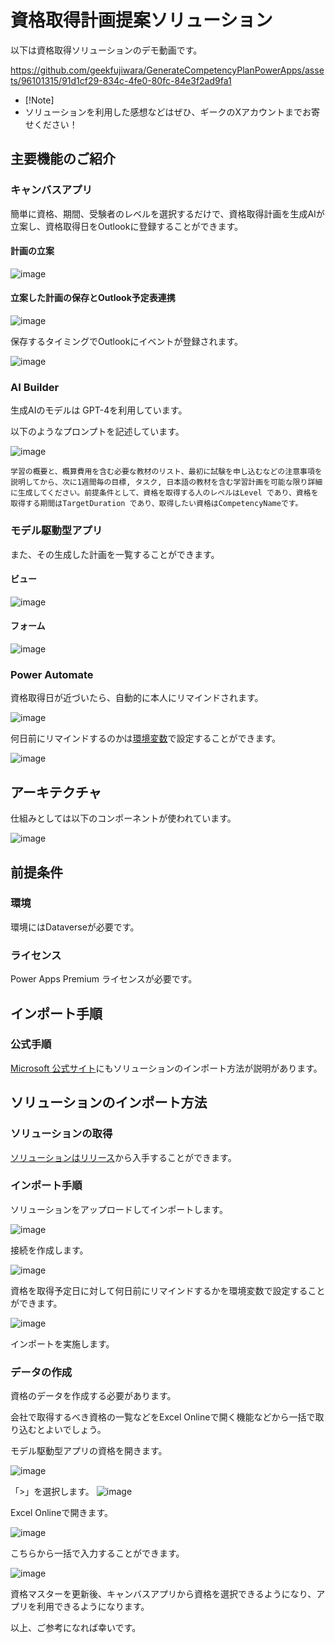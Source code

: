 # 資格取得計画提案ソリューション

以下は資格取得ソリューションのデモ動画です。

https://github.com/geekfujiwara/GenerateCompetencyPlanPowerApps/assets/96101315/91d1cf29-834c-4fe0-80fc-84e3f2ad9fa1


* [!Note]
* ソリューションを利用した感想などはぜひ、ギークのXアカウントまでお寄せください！


## 主要機能のご紹介

### キャンバスアプリ

簡単に資格、期間、受験者のレベルを選択するだけで、資格取得計画を生成AIが立案し、資格取得日をOutlookに登録することができます。

#### 計画の立案

![image](https://github.com/geekfujiwara/GenerateCompetencyPlanPowerApps/assets/96101315/0a588dda-cd0b-4195-9810-998e90be0e68)

#### 立案した計画の保存とOutlook予定表連携

![image](https://github.com/geekfujiwara/GenerateCompetencyPlanPowerApps/assets/96101315/f733cb66-66c8-42cf-bcea-94b45b1c01f7)

保存するタイミングでOutlookにイベントが登録されます。

![image](https://github.com/geekfujiwara/GenerateCompetencyPlanPowerApps/assets/96101315/c8ec3866-26e7-428a-a3c5-05e3cc315dfa)


### AI Builder 

生成AIのモデルは GPT-4を利用しています。

以下のようなプロンプトを記述しています。

![image](https://github.com/geekfujiwara/GenerateCompetencyPlanPowerApps/assets/96101315/df73dba6-550e-4e00-be12-521b2b70a24a)

```
学習の概要と、概算費用を含む必要な教材のリスト、最初に試験を申し込むなどの注意事項を説明してから、次に1週間毎の目標, タスク, 日本語の教材を含む学習計画を可能な限り詳細に生成してください。前提条件として、資格を取得する人のレベルはLevel であり、資格を取得する期間はTargetDuration であり、取得したい資格はCompetencyNameです。
```

### モデル駆動型アプリ

また、その生成した計画を一覧することができます。

#### ビュー

![image](https://github.com/geekfujiwara/GenerateCompetencyPlanPowerApps/assets/96101315/95959c11-756c-4644-a65e-6ac01d96ec40)

#### フォーム

![image](https://github.com/geekfujiwara/GenerateCompetencyPlanPowerApps/assets/96101315/c14061cd-94ff-46bf-a75c-d1a5d1c69061)

### Power Automate 

資格取得日が近づいたら、自動的に本人にリマインドされます。

![image](https://github.com/geekfujiwara/GenerateCompetencyPlanPowerApps/assets/96101315/4869fd19-e0a6-46d1-b4ef-13d03a744b73)

何日前にリマインドするのかは[環境変数](https://learn.microsoft.com/ja-jp/power-apps/maker/data-platform/environmentvariables)で設定することができます。

![image](https://github.com/geekfujiwara/GenerateCompetencyPlanPowerApps/assets/96101315/e2878ca6-8fa6-4b98-9daa-fac4928070a1)


## アーキテクチャ

仕組みとしては以下のコンポーネントが使われています。

![image](https://github.com/geekfujiwara/GenerateCompetencyPlanPowerApps/assets/96101315/b396e5fc-3ec9-4f64-b91c-f4d838e4532a)

## 前提条件

### 環境

環境にはDataverseが必要です。

### ライセンス

Power Apps Premium ライセンスが必要です。

## インポート手順

### 公式手順

[Microsoft 公式サイト](https://learn.microsoft.com/ja-jp/power-apps/maker/data-platform/import-update-export-solutions)にもソリューションのインポート方法が説明があります。

## ソリューションのインポート方法

### ソリューションの取得

[ソリューションはリリース](https://github.com/geekfujiwara/GenerateCompetencyPlanPowerApps/releases)から入手することができます。

### インポート手順


ソリューションをアップロードしてインポートします。

![image](https://github.com/geekfujiwara/GenerateCompetencyPlanPowerApps/assets/96101315/cc07158c-2cf2-47b8-a9c6-42ebca992536)


接続を作成します。

![image](https://github.com/geekfujiwara/GenerateCompetencyPlanPowerApps/assets/96101315/0b5dc8f7-d7e3-497b-9da2-9e0b10e26eb0)


資格を取得予定日に対して何日前にリマインドするかを環境変数で設定することができます。

![image](https://github.com/geekfujiwara/GenerateCompetencyPlanPowerApps/assets/96101315/bc1e6b11-5181-41ed-9965-d281200e2913)

インポートを実施します。

### データの作成

資格のデータを作成する必要があります。

会社で取得するべき資格の一覧などをExcel Onlineで開く機能などから一括で取り込むとよいでしょう。

モデル駆動型アプリの資格を開きます。

![image](https://github.com/geekfujiwara/GenerateCompetencyPlanPowerApps/assets/96101315/0baff0fe-2e58-494b-b23e-dfbf3a17c060)

「>」を選択します。
![image](https://github.com/geekfujiwara/GenerateCompetencyPlanPowerApps/assets/96101315/01cf8774-a566-47f9-abb7-d2f08d2727a4)

Excel Onlineで開きます。

![image](https://github.com/geekfujiwara/GenerateCompetencyPlanPowerApps/assets/96101315/aeae12ee-aecd-4177-be53-4aee573b76a9)

こちらから一括で入力することができます。

![image](https://github.com/geekfujiwara/GenerateCompetencyPlanPowerApps/assets/96101315/186ab31e-a1c7-4fff-a4f2-59b30c04a822)

資格マスターを更新後、キャンバスアプリから資格を選択できるようになり、アプリを利用できるようになります。


以上、ご参考になれば幸いです。



